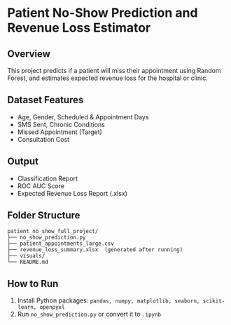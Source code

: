 # Patient No-Show Prediction and Revenue Loss Estimator

## Overview
This project predicts if a patient will miss their appointment using Random Forest,
and estimates expected revenue loss for the hospital or clinic.

## Dataset Features
- Age, Gender, Scheduled & Appointment Days
- SMS Sent, Chronic Conditions
- Missed Appointment (Target)
- Consultation Cost

## Output
- Classification Report
- ROC AUC Score
- Expected Revenue Loss Report (.xlsx)

## Folder Structure
```
patient_no_show_full_project/
├── no_show_prediction.py
├── patient_appointments_large.csv
├── revenue_loss_summary.xlsx  (generated after running)
├── visuals/
└── README.md
```

## How to Run
1. Install Python packages: `pandas, numpy, matplotlib, seaborn, scikit-learn, openpyxl`
2. Run `no_show_prediction.py` or convert it to `.ipynb`
